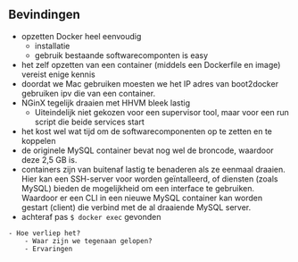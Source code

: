 ## Bevindingen

- opzetten Docker heel eenvoudig
	- installatie
	- gebruik bestaande softwarecomponten is easy
- het zelf opzetten van een container (middels een Dockerfile en image) vereist enige kennis
- doordat we Mac gebruiken moesten we het IP adres van boot2docker gebruiken ipv die van een container.
- NGinX tegelijk draaien met HHVM bleek lastig
	- Uiteindelijk niet gekozen voor een supervisor tool, maar voor een run script die beide services start
- het kost wel wat tijd om de softwarecomponenten op te zetten en te koppelen
- de originele MySQL container bevat nog wel de broncode, waardoor deze 2,5 GB is.
- containers zijn van buitenaf lastig te benaderen als ze eenmaal draaien. Hier kan een SSH-server voor worden geïntalleerd, of diensten (zoals MySQL) bieden de mogelijkheid om een interface te gebruiken. Waardoor er een CLI in een nieuwe MySQL container kan worden gestart (client) die verbind met de al draaiende MySQL server.
- achteraf pas `$ docker exec` gevonden

```
- Hoe verliep het?
	- Waar zijn we tegenaan gelopen?
	- Ervaringen
```
